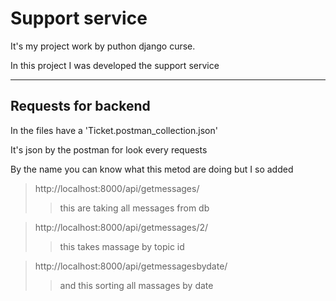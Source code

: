Support service
===============
It's my project work by puthon django curse.

In this project I was developed the support service
____
Requests for backend
--------------------
In the files have a 'Ticket.postman_collection.json'

It's json by the postman for look every requests

By the name you can know what this metod are doing but I so added
>http://localhost:8000/api/getmessages/
>>this are taking all messages from db

>http://localhost:8000/api/getmessages/2/
>>this takes massage by topic id

>http://localhost:8000/api/getmessagesbydate/
>>and this sorting all massages by date